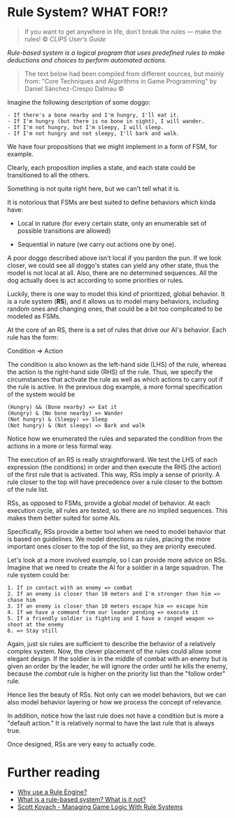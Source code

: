 Rule System? WHAT FOR!?
==================

>If you want to get anywhere in life, don’t break the rules — make the rules! © *CLIPS User’s Guide*

*Rule-based system is a logical program that uses 
predefined rules to make deductions and choices to perform automated actions.*

> The text below had been compiled from different sources, but mainly from: "Core Techniques and Algorithms in Game Programming" by Daniel Sánchez-Crespo Dalmau
 © 

Imagine the following description of some doggo:

    - If there's a bone nearby and I'm hungry, I'll eat it.
    - If I'm hungry (but there is no bone in sight), I will wander.
    - If I'm not hungry, but I'm sleepy, I will sleep.
    - If I'm not hungry and not sleepy, I'll bark and walk.

We have four propositions that we might implement in a form of FSM, for example. 

Clearly, each proposition implies a state, and each state could be transitioned to all the others.

Something is not quite right here, but we can't tell what it is.

It is notorious that FSMs are best suited to define behaviors which kinda have:

- Local in nature (for every certain state, only 	an enumerable set of possible transitions are allowed)

- Sequential in nature (we carry out actions one by one).

A poor doggo described above isn't local if you pardon the pun. If we look closer, we could see all doggo's states can yield any other state, thus the model is not local at all. Also, there are no determined sequences. All the dog actually does is act according to some priorities or rules. 

Luckily, there is one way to model this kind of prioritized, global behavior. It is a rule system (**RS**), and it allows us to model many behaviors, including random ones and changing ones, that could be a bit too complicated to be modeled as FSMs.

At the core of an RS, there is a set of rules that drive our AI's behavior. Each rule has the form:

Condition => Action

The condition is also known as the left-hand side (LHS) of the rule, whereas the action is the right-hand side (RHS) of the rule. Thus, we specify the circumstances that activate the rule as well as which actions to carry out if the rule is active. In the previous dog example, a more formal specification of the system would be

    (Hungry) && (Bone nearby) => Eat it
    (Hungry) & (No bone nearby) => Wander
    (Not hungry) & (Sleepy) => Sleep
    (Not hungry) & (Not sleepy) => Bark and walk

Notice how we enumerated the rules and separated the condition from the actions in a more or less formal way.

The execution of an RS is really straightforward. We test the LHS of each expression (the conditions) in order and then execute the RHS (the action) of the first rule that is activated. This way, RSs imply a sense of priority. A rule closer to the top will have precedence over a rule closer to the bottom of the rule list.


RSs, as opposed to FSMs, provide a global model of behavior. At each execution cycle, all rules are tested, so there are no implied sequences. This makes them better suited for some AIs. 

Specifically, RSs provide a better tool when we need to model behavior that is based on guidelines. We model directions as rules, placing the more important ones closer to the top of the list, so they are priority executed. 

Let's look at a more involved example, so I can provide more advice on RSs. Imagine that we need to create the AI for a soldier in a large squadron. The rule system could be:

    1. If in contact with an enemy => combat
    2. If an enemy is closer than 10 meters and I'm stronger than him => chase him
    3. If an enemy is closer than 10 meters escape him => escape him
    4. If we have a command from our leader pending => execute it
    5. If a friendly soldier is fighting and I have a ranged weapon => shoot at the enemy
    6. => Stay still

Again, just six rules are sufficient to describe the behavior of a relatively complex system. Now, the clever placement of the rules could allow some elegant design. If the soldier is in the middle of combat with an enemy but is given an order by the leader, he will ignore the order until he kills the enemy, because the _combat_ rule is higher on the priority list than the "follow order" rule. 

Hence lies the beauty of RSs. Not only can we model behaviors, but we can also model behavior layering or how we process the concept of relevance.

In addition, notice how the last rule does not have a condition but is more a "default action." It is relatively normal to have the last rule that is always true. 

Once designed, RSs are very easy to actually code. 

Further reading
===============
-   [Why use a Rule Engine?](http://www.jbug.jp/trans/jboss-rules3.0.2/ja/html/ch01s02.html)
- [What is a rule-based system? What is it not?](https://www.thinkautomation.com/eli5/what-is-a-rule-based-system-what-is-it-not/)
-   [Scott Kovach - Managing Game Logic With Rule Systems](https://youtu.be/s9Wyn9BJJI4)